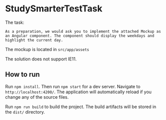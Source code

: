 # StudySmarterTestTask

The task:
```
As a preparation, we would ask you to implement the attached Mockup as an Angular component. The component should display the weekdays and highlight the current day.
```
The mockup is located in `src/app/assets`

The solution does not support IE11.

## How to run

Run `npm install`. Then run `npm start` for a dev server. Navigate to `http://localhost:4200/`. The application will automatically reload if you change any of the source files.

Run `npm run build` to build the project. The build artifacts will be stored in the `dist/` directory.
